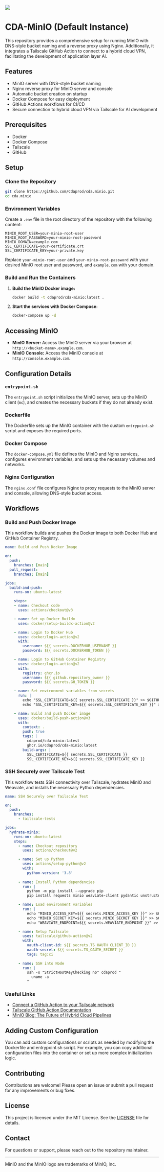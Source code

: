![](/public/IMG_1379)

# CDA-MinIO (Default Instance)

This repository provides a comprehensive setup for running MinIO with DNS-style bucket naming and a reverse proxy using Nginx. Additionally, it integrates a Tailscale GitHub Action to connect to a hybrid cloud VPN, facilitating the development of application layer AI.

## Features

- MinIO server with DNS-style bucket naming
- Nginx reverse proxy for MinIO server and console
- Automatic bucket creation on startup
- Docker Compose for easy deployment
- GitHub Actions workflows for CI/CD
- Secure connection to hybrid cloud VPN via Tailscale for AI development

## Prerequisites

- Docker
- Docker Compose
- Tailscale
- GitHub

## Setup

### Clone the Repository

```sh
git clone https://github.com/Cdaprod/cda.minio.git
cd cda.minio
```

### Environment Variables

Create a `.env` file in the root directory of the repository with the following content:

```env
MINIO_ROOT_USER=your-minio-root-user
MINIO_ROOT_PASSWORD=your-minio-root-password
MINIO_DOMAIN=example.com
SSL_CERTIFICATE=your-certificate.crt
SSL_CERTIFICATE_KEY=your-private.key
```

Replace `your-minio-root-user` and `your-minio-root-password` with your desired MinIO root user and password, and `example.com` with your domain.

### Build and Run the Containers

1. **Build the MinIO Docker image:**

   ```sh
   docker build -t cdaprod/cda-minio:latest .
   ```

2. **Start the services with Docker Compose:**

   ```sh
   docker-compose up -d
   ```

## Accessing MinIO

- **MinIO Server:** Access the MinIO server via your browser at `http://<bucket-name>.example.com`.
- **MinIO Console:** Access the MinIO console at `http://console.example.com`.

## Configuration Details

### `entrypoint.sh`

The `entrypoint.sh` script initializes the MinIO server, sets up the MinIO client (`mc`), and creates the necessary buckets if they do not already exist.

### Dockerfile

The Dockerfile sets up the MinIO container with the custom `entrypoint.sh` script and exposes the required ports.

### Docker Compose

The `docker-compose.yml` file defines the MinIO and Nginx services, configures environment variables, and sets up the necessary volumes and networks.

### Nginx Configuration

The `nginx.conf` file configures Nginx to proxy requests to the MinIO server and console, allowing DNS-style bucket access.

## Workflows

### Build and Push Docker Image

This workflow builds and pushes the Docker image to both Docker Hub and GitHub Container Registry.

```yaml
name: Build and Push Docker Image

on:
  push:
    branches: [main]
  pull_request:
    branches: [main]

jobs:
  build-and-push:
    runs-on: ubuntu-latest

    steps:
    - name: Checkout code
      uses: actions/checkout@v3

    - name: Set up Docker Buildx
      uses: docker/setup-buildx-action@v2

    - name: Login to Docker Hub
      uses: docker/login-action@v2
      with:
        username: ${{ secrets.DOCKERHUB_USERNAME }}
        password: ${{ secrets.DOCKERHUB_TOKEN }}

    - name: Login to GitHub Container Registry
      uses: docker/login-action@v2
      with:
        registry: ghcr.io
        username: ${{ github.repository_owner }}
        password: ${{ secrets.GH_TOKEN }}

    - name: Set environment variables from secrets
      run: |
        echo "SSL_CERTIFICATE=${{ secrets.SSL_CERTIFICATE }}" >> $GITHUB_ENV
        echo "SSL_CERTIFICATE_KEY=${{ secrets.SSL_CERTIFICATE_KEY }}" >> $GITHUB_ENV

    - name: Build and push Docker image
      uses: docker/build-push-action@v3
      with:
        context: .
        push: true
        tags: |
          cdaprod/cda-minio:latest
          ghcr.io/cdaprod/cda-minio:latest
        build-args: |
          SSL_CERTIFICATE=${{ secrets.SSL_CERTIFICATE }}
          SSL_CERTIFICATE_KEY=${{ secrets.SSL_CERTIFICATE_KEY }}
```

### SSH Securely over Tailscale Test

This workflow tests SSH connectivity over Tailscale, hydrates MinIO and Weaviate, and installs the necessary Python dependencies.

```yaml
name: SSH Securely over Tailscale Test

on:
  push:
    branches:
      - tailscale-tests

jobs:
  hydrate-minio:
    runs-on: ubuntu-latest
    steps:
      - name: Checkout repository
        uses: actions/checkout@v2

      - name: Set up Python
        uses: actions/setup-python@v2
        with:
          python-version: '3.8'
      
      - name: Install Python dependencies
        run: |
          python -m pip install --upgrade pip
          pip install requests minio weaviate-client pydantic unstructured python-dotenv

      - name: Load environment variables
        run: |
          echo "MINIO_ACCESS_KEY=${{ secrets.MINIO_ACCESS_KEY }}" >> $GITHUB_ENV
          echo "MINIO_SECRET_KEY=${{ secrets.MINIO_SECRET_KEY }}" >> $GITHUB_ENV
          echo "WEAVIATE_ENDPOINT=${{ secrets.WEAVIATE_ENDPOINT }}" >> $GITHUB_ENV

      - name: Setup Tailscale
        uses: tailscale/github-action@v2
        with:
          oauth-client-id: ${{ secrets.TS_OAUTH_CLIENT_ID }}
          oauth-secret: ${{ secrets.TS_OAUTH_SECRET }}
          tags: tag:ci
      
      - name: SSH into Node
        run: |
          ssh -o "StrictHostKeyChecking no" cdaprod "
            uname -a
          "
```

### Useful Links

- [Connect a GitHub Action to your Tailscale network](https://tailscale.com/blog/2021-09-github-actions-marketplace)
- [Tailscale GitHub Action Documentation](https://github.com/tailscale/github-action)
- [MinIO Blog: The Future of Hybrid Cloud Pipelines](https://blog.min.io/the-future-of-hybrid-cloud-pipelines-integrating-minio-tailscale-and-github-actions/)

## Adding Custom Configuration

You can add custom configurations or scripts as needed by modifying the Dockerfile and entrypoint.sh script. For example, you can copy additional configuration files into the container or set up more complex initialization logic.

## Contributing

Contributions are welcome! Please open an issue or submit a pull request for any improvements or bug fixes.

## License

This project is licensed under the MIT License. See the [LICENSE](LICENSE) file for details.

## Contact

For questions or support, please reach out to the repository maintainer.

---

MinIO and the MinIO logo are trademarks of MinIO, Inc.